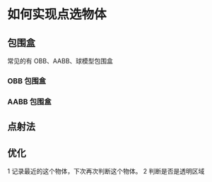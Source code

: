 # 如何实现点选物体

## 包围盒

常见的有 OBB、AABB、球模型包围盒

### OBB 包围盒

### AABB 包围盒

## 点射法


## 优化
1 记录最近的这个物体，下次再次判断这个物体。
2 判断是否是透明区域
